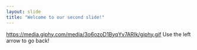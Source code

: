 ```yaml
---
layout: slide
title: "Welcome to our second slide!"
---
```

https://media.giphy.com/media/3o6ozoD1ByqYv7ARIk/giphy.gif
Use the left arrow to go back!
